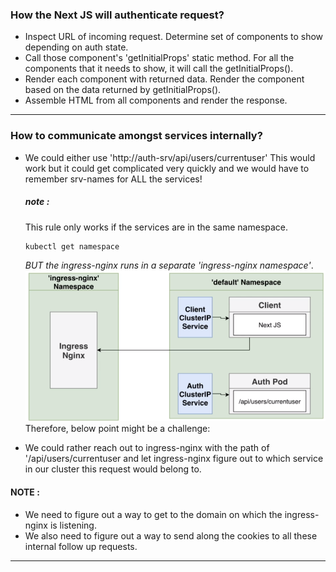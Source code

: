 ### How the Next JS will authenticate request?
* Inspect URL of incoming request. 
  Determine set of components to show depending on auth state.
* Call those component's 'getInitialProps' static method.
  For all the components that it needs to show, it will call the getInitialProps().
* Render each component with returned data.
  Render the component based on the data returned by getInitialProps().
* Assemble HTML from all components and render the response.
     
--- 

### How to communicate amongst services internally?
* We could either use 'http://auth-srv/api/users/currentuser'
  This would work but it could get complicated very quickly and 
  we would have to remember srv-names for ALL the services!
  ##### note : 
  This rule only works if the services are in the same namespace.
  ```
  kubectl get namespace
  ```
  *BUT the ingress-nginx runs in a separate 'ingress-nginx namespace'*. 
  ![alt info](../notes_images/namespace1.png)
  Therefore, below point might be a challenge: 

* We could rather reach out to ingress-nginx with the path
  of '/api/users/currentuser and let ingress-nginx figure out 
  to which service in our cluster this request would belong to.

#### NOTE : 
  * We need to figure out a way to get to the domain on which 
    the ingress-nginx is listening. 
  * We also need to figure out a way to send along the cookies 
    to all these internal follow up requests.

---
